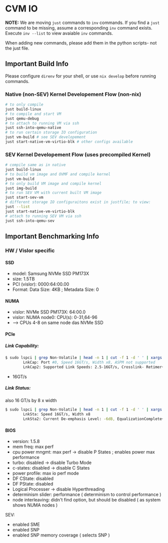 # CVM IO

**NOTE:**
We are moving `just` commands to `inv` commands.
If you find a `just` command to be missing, assume a corresponding `inv` command exists.
Execute `inv --list` to view avaiable `inv` commands.

When adding new commands, please add them in the python scripts- not the just file.

## Important Build Info

Please configure `direnv` for your shell, or use `nix develop` before running commands.

### Native (non-SEV) Kernel Developement Flow (non-nix)

```bash
# to only compile
just build-linux
# to compile and start VM
just qemu-debug
# to attach to running VM via ssh
just ssh-into-qemu-native
# to run certain storage IO configuration
just vm-build # see SEV developement
just start-native-vm-virtio-blk # other configs available
```

### SEV Kernel Developement Flow (uses precompiled Kernel)

```bash
# compile same as in native
just build-linux
# to build vm image and OVMF and compile kernel
just vm-build
# to only build VM image and compile kernel
just img-build
# to run SEV VM with current built VM image
just start-sev-vm
# different storage IO configuraitons exist in justfile; to view:
just --list
just start-native-vm-virtio-blk
# attach to running SEV VM via ssh
just ssh-into-qemu-sev
```


## Important Benchmarking Info

### HW / Vislor specific
#### SSD
- model: Samsung NVMe SSD PM173X
- size: 1.5TB
- PCI (vislor): 0000:64:00.00
- Format: Data Size: 4KB ; Metadata Size: 0

#### NUMA
- vislor: NVMe SSD PM173X: 64:00.0
- vislor: NUMA node0: CPU(s): 0-31,64-96
- --> CPUs 4-8 on same node das NVMe SSD

#### PCIe
##### Link Capability:

```bash
$ sudo lspci | grep Non-Volatile | head -n 1 | cut -f 1 -d ' ' | xargs -n 1 sudo lspci -vvv -s | grep LnkCap
		LnkCap:	Port #0, Speed 16GT/s, Width x8, ASPM not supported
		LnkCap2: Supported Link Speeds: 2.5-16GT/s, Crosslink- Retimer+ 2Retimers+ DRS-
```
- 16GT/s

##### Link Status:
also 16 GT/s by 8 x width

```bash
$ sudo lspci | grep Non-Volatile | head -n 1 | cut -f 1 -d ' ' | xargs -n 1 sudo lspci -vvv -s | grep LnkSta
		LnkSta:	Speed 16GT/s, Width x8
		LnkSta2: Current De-emphasis Level: -6dB, EqualizationComplete+ EqualizationPhase1+
```

#### BIOS
- version: 1.5.8
- mem freq: max perf
- cpu power mngmt: max perf -> disable P States ; enables power max performance
- turbo: disabled -> disable Turbo Mode
- c-states: disabled -> disable C States
- power profile: max io perf mode
- DF CState: disabled
- DF PState: disabled
- Logical Processer -> disable Hyperthreading
- determinism slider: performance ( determinism to control performance )
- node interleaving: didn't find option, but should be disabled ( as system shows NUMA nodes )

SEV:
- enabled SME
- enabled SNP
- enabled SNP memory coverage ( selects SNP )

